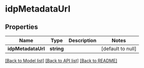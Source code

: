 # idpMetadataUrl

## Properties
Name | Type | Description | Notes
------------ | ------------- | ------------- | -------------
**idpMetadataUrl** | **string** |  | [default to null]

[[Back to Model list]](../README.md#documentation-for-models) [[Back to API list]](../README.md#documentation-for-api-endpoints) [[Back to README]](../README.md)


